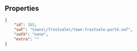 # <no name available>

<no description available>

## Properties

```json
{
    "id": 185,
    "swf": "towns\/frostvale\/town-frostvale-part4.swf",
    "swfX": "none",
    "extra": ""
}
```


